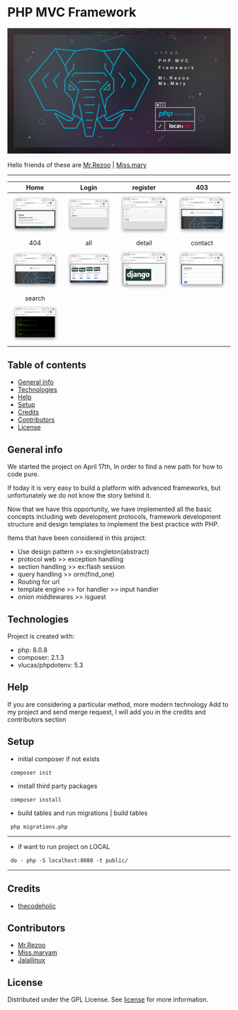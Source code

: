 # PHP MVC Framework


![PHP](default-pic.jpg)

Hello friends of these are [Mr.Rezoo](https://www.linkedin.com/in/reza-mobaraki/) | [Miss.mary](https://www.linkedin.com/in/maryam-ostovar-64b497210/)

---

Home                       |             Login          |           register       |            403           |
:-------------------------:|:-------------------------:|:-------------------------:|:-------------------------:
![](zz/home.png)  |  ![](zz/login.png) | ![](zz/register.png) |  ![](zz/403.png)
404                       |             all             |          detail          |         contact         |
![](zz/404.png) | ![](zz/all.png) | ![](zz/detail.png) |![](zz/contact.png)
|         search         |
![](zz/search.png) |


## Table of contents

* [General info](#General-info)
* [Technologies](#Technologies)
* [Help](#Help)
* [Setup](#Setup)
* [Credits](#credits)
* [Contributors](#Contributors)
* [License](#license)

## General info

We started the project on April 17th, In order to find a new path for how to code pure.

If today it is very easy to build a platform with advanced frameworks, but unfortunately we do not know the story behind it.

Now that we have this opportunity, we have implemented all the basic concepts including web development protocols, framework development structure and design templates to implement the best practice with PHP.

Items that have been considered in this project:
- Use design pattern >> ex:singleton(abstract)
- protocol web >> exception handling
- section handling >> ex:flash session
- query handling >> orm(find_one)
- Routing for url
- template engine >> for handler >> input handler
- onion middlewares >> isguest




## Technologies

Project is created with:

* php: 8.0.8
* composer: 2.1.3
* vlucas/phpdotenv: 5.3

## Help

If you are considering a particular method, more modern technology Add to my
project and send merge request, I will add you in the credits and contributors
section

## Setup

* initial composer if not exists
```shell
 composer init
```

* install third party packages
```shell
 composer install
```
* build tables and run migrations | build tables
```shell
 php migrations.php
```
---
* if want to run project on LOCAL 
```shell
 do - php -S localhost:8080 -t public/
```
---

## Credits

* [thecodeholic](https://github.com/thecodeholic)

## Contributors

* [Mr.Rezoo](https://github.com/MrRezoo)
* [Miss.maryam](https://github.com/maryost1998)
* [Jalallinux](https://github.com/jalallinux)

## License

Distributed under the GPL License. See [license](LICENSE) for more information.
